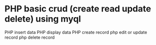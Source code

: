 # PHP basic crud (create read update delete) using myql
PHP insert data
PHP display data
PHP create record
php edit or update record
php delete record
